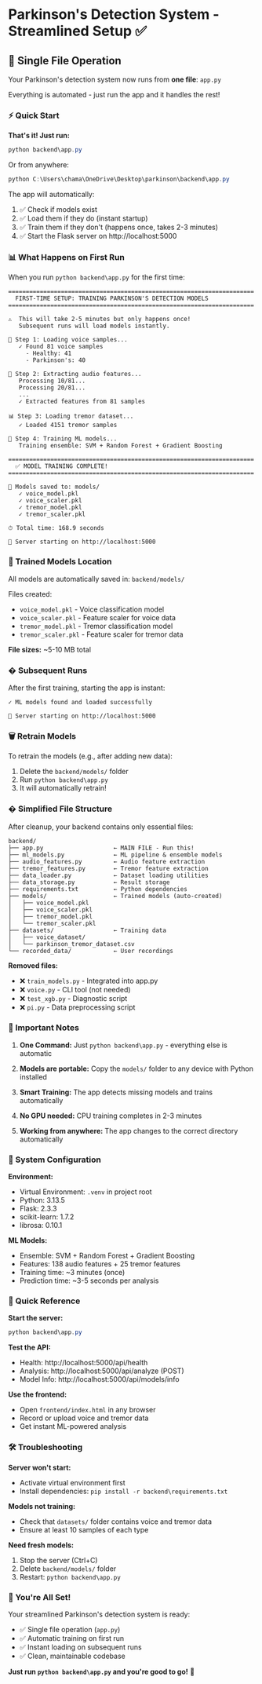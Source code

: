 # Parkinson's Detection System - Streamlined Setup ✅

## 🎯 Single File Operation

Your Parkinson's detection system now runs from **one file**: `app.py`

Everything is automated - just run the app and it handles the rest!

### ⚡ Quick Start

**That's it! Just run:**

```powershell
python backend\app.py
```

Or from anywhere:
```powershell
python C:\Users\chama\OneDrive\Desktop\parkinson\backend\app.py
```

The app will automatically:
1. ✅ Check if models exist
2. ✅ Load them if they do (instant startup)
3. ✅ Train them if they don't (happens once, takes 2-3 minutes)
4. ✅ Start the Flask server on http://localhost:5000

### 📊 What Happens on First Run

When you run `python backend\app.py` for the first time:

```
======================================================================
  FIRST-TIME SETUP: TRAINING PARKINSON'S DETECTION MODELS
======================================================================

⚠️  This will take 2-5 minutes but only happens once!
   Subsequent runs will load models instantly.

📁 Step 1: Loading voice samples...
   ✓ Found 81 voice samples
     - Healthy: 41
     - Parkinson's: 40

🎵 Step 2: Extracting audio features...
   Processing 10/81...
   Processing 20/81...
   ...
   ✓ Extracted features from 81 samples

📊 Step 3: Loading tremor dataset...
   ✓ Loaded 4151 tremor samples

🤖 Step 4: Training ML models...
   Training ensemble: SVM + Random Forest + Gradient Boosting

======================================================================
  ✅ MODEL TRAINING COMPLETE!
======================================================================

💾 Models saved to: models/
   ✓ voice_model.pkl
   ✓ voice_scaler.pkl  
   ✓ tremor_model.pkl
   ✓ tremor_scaler.pkl

⏱ Total time: 168.9 seconds

🚀 Server starting on http://localhost:5000
```

### 💾 Trained Models Location

All models are automatically saved in: `backend/models/`

Files created:
- `voice_model.pkl` - Voice classification model
- `voice_scaler.pkl` - Feature scaler for voice data
- `tremor_model.pkl` - Tremor classification model
- `tremor_scaler.pkl` - Feature scaler for tremor data

**File sizes:** ~5-10 MB total

### � Subsequent Runs

After the first training, starting the app is instant:

```
✓ ML models found and loaded successfully

🚀 Server starting on http://localhost:5000
```

### 🗑️ Retrain Models

To retrain the models (e.g., after adding new data):

1. Delete the `backend/models/` folder
2. Run `python backend\app.py`
3. It will automatically retrain!

### � Simplified File Structure

After cleanup, your backend contains only essential files:

```
backend/
├── app.py                    ← MAIN FILE - Run this!
├── ml_models.py              ← ML pipeline & ensemble models
├── audio_features.py         ← Audio feature extraction
├── tremor_features.py        ← Tremor feature extraction
├── data_loader.py            ← Dataset loading utilities
├── data_storage.py           ← Result storage
├── requirements.txt          ← Python dependencies
├── models/                   ← Trained models (auto-created)
│   ├── voice_model.pkl
│   ├── voice_scaler.pkl
│   ├── tremor_model.pkl
│   └── tremor_scaler.pkl
├── datasets/                 ← Training data
│   ├── voice_dataset/
│   └── parkinson_tremor_dataset.csv
└── recorded_data/            ← User recordings
```

**Removed files:**
- ❌ `train_models.py` - Integrated into app.py
- ❌ `voice.py` - CLI tool (not needed)
- ❌ `test_xgb.py` - Diagnostic script
- ❌ `pi.py` - Data preprocessing script

### 📝 Important Notes

1. **One Command:** Just `python backend\app.py` - everything else is automatic

2. **Models are portable:** Copy the `models/` folder to any device with Python installed

3. **Smart Training:** The app detects missing models and trains automatically

4. **No GPU needed:** CPU training completes in 2-3 minutes

5. **Working from anywhere:** The app changes to the correct directory automatically

### 🔧 System Configuration

**Environment:**
- Virtual Environment: `.venv` in project root
- Python: 3.13.5
- Flask: 2.3.3
- scikit-learn: 1.7.2
- librosa: 0.10.1

**ML Models:**
- Ensemble: SVM + Random Forest + Gradient Boosting
- Features: 138 audio features + 25 tremor features
- Training time: ~3 minutes (once)
- Prediction time: ~3-5 seconds per analysis

### 🎯 Quick Reference

**Start the server:**
```powershell
python backend\app.py
```

**Test the API:**
- Health: http://localhost:5000/api/health
- Analysis: http://localhost:5000/api/analyze (POST)
- Model Info: http://localhost:5000/api/models/info

**Use the frontend:**
- Open `frontend/index.html` in any browser
- Record or upload voice and tremor data
- Get instant ML-powered analysis

### 🛠️ Troubleshooting

**Server won't start:**
- Activate virtual environment first
- Install dependencies: `pip install -r backend\requirements.txt`

**Models not training:**
- Check that `datasets/` folder contains voice and tremor data
- Ensure at least 10 samples of each type

**Need fresh models:**
1. Stop the server (Ctrl+C)
2. Delete `backend/models/` folder
3. Restart: `python backend\app.py`

### 🎉 You're All Set!

Your streamlined Parkinson's detection system is ready:
- ✅ Single file operation (`app.py`)
- ✅ Automatic training on first run
- ✅ Instant loading on subsequent runs
- ✅ Clean, maintainable codebase

**Just run `python backend\app.py` and you're good to go!** 🚀

